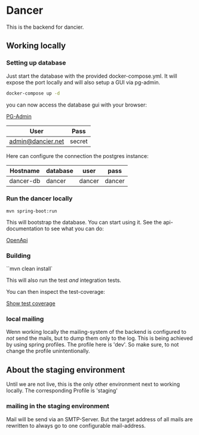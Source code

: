 # Dancer
This is the backend for dancier.

## Working locally

### Setting up database

Just start the database with the provided docker-compose.yml.
It will expose the port locally and will also setup a GUI via pg-admin.
````sh
docker-compose up -d
````
you can now access the database gui with your browser:

[PG-Admin](http://localhost:5050)

|User| Pass   |
|----|--------|
|admin@dancier.net| secret |

Here can configure the connection the postgres instance:

|Hostname|database|user|pass|
|--------|--------|----|----|
|dancer-db|dancer|dancer|dancer|

### Run the dancer locally
````shell
mvn spring-boot:run
````
This will bootstrap the database. You can start using it.
See the api-documentation to see what you can do:

[OpenApi](https://editor.swagger.io/?url=https%3A%2F%2Fraw.githubusercontent.com%2Fdancier%2Fdancer%2Fmaster%2Fopenapi.yml)

### Building

``mvn clean install`

This will also run the test _and_ integration tests.

You can then inspect the test-coverage:

[Show test coverage](.target/site/jacoco/index.html)

### local mailing
Wenn working locally the mailing-system of the backend is configured to _not_ send the mails, but to dump them only to the log.
This is being achieved by using spring profiles. The profile here is 'dev'.
So make sure, to not change the profile unintentionally.
## About the staging environment
Until we are not live, this is the only other environment next to working locally.
The corresponding Profile is 'staging'
### mailing in the staging environment
Mail will be send via an SMTP-Server. But the target address of all mails are rewritten to always go to one configurable mail-address.